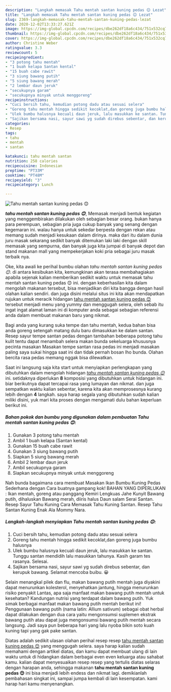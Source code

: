 ```yaml
---
description: "Langkah memasak Tahu mentah santan kuning pedas 😊 Lezat"
title: "Langkah memasak Tahu mentah santan kuning pedas 😊 Lezat"
slug: 2369-langkah-memasak-tahu-mentah-santan-kuning-pedas-lezat
date: 2020-12-02T13:33:27.621Z
image: https://img-global.cpcdn.com/recipes/dbe262df18a6c434/751x532cq70/tahu-mentah-santan-kuning-pedas-😊-foto-resep-utama.jpg
thumbnail: https://img-global.cpcdn.com/recipes/dbe262df18a6c434/751x532cq70/tahu-mentah-santan-kuning-pedas-😊-foto-resep-utama.jpg
cover: https://img-global.cpcdn.com/recipes/dbe262df18a6c434/751x532cq70/tahu-mentah-santan-kuning-pedas-😊-foto-resep-utama.jpg
author: Christine Weber
ratingvalue: 3.3
reviewcount: 5
recipeingredient:
- "3 potong tahu mentah"
- "1 buah kelapa Santan kental"
- "15 buah cabe rawit"
- "3 siung bawang putih"
- "5 siung bawang merah"
- "2 lembar daun jeruk"
- "secukupnya garam"
- "secukupnya minyak untuk menggoreng"
recipeinstructions:
- "Cuci bersih tahu, kemudian potong dadu atau sesuai selera"
- "Goreng tahu mentah hingga sedikit kecoklat,dan goreng juga bumbu halusnya"
- "Ulek bumbu halusnya kecuali daun jeruk, lalu masukkan ke santan. Tunggu santan mendidih lalu masukkan tahunya. Kasih garam tes rasanya. Selesai."
- "Sajikan bersama nasi, sayur sawi yg sudah direbus sebentar, dan kerupuk bawang. Selamat mencoba buibu. 😀"
categories:
- Resep
tags:
- tahu
- mentah
- santan

katakunci: tahu mentah santan 
nutrition: 258 calories
recipecuisine: Indonesian
preptime: "PT33M"
cooktime: "PT48M"
recipeyield: "3"
recipecategory: Lunch

---
```



![Tahu mentah santan kuning pedas 😊](https://img-global.cpcdn.com/recipes/dbe262df18a6c434/751x532cq70/tahu-mentah-santan-kuning-pedas-😊-foto-resep-utama.jpg)

<b><i>tahu mentah santan kuning pedas 😊</i></b>, Memasak menjadi bentuk kegiatan yang menggembirakan dilakukan oleh sebagian besar orang. bukan hanya para perempuan, sebagian pria juga cukup banyak yang senang dengan kegemaran ini. walau hanya untuk sekedar berpesta dengan rekan atau memang sudah menjadi kesukaan dalam dirinya. maka dari itu dalam dunia juru masak sekarang sedikit banyak ditemukan laki laki dengan skill memasak yang sempurna, dan banyak juga kita jumpai di banyak depot dan stand makanan mall yang mempekerjakan koki pria sebagai juru masak terbaik nya.

Oke, kita awali ke perihal bumbu olahan <i>tahu mentah santan kuning pedas 😊</i>. di antara kesibukan kita, kemungkinan akan terasa membahagiakan apabila sejenak kalian memberikan sedikit waktu untuk memasak tahu mentah santan kuning pedas 😊 ini. dengan keberhasilan kita dalam mengolah makanan tersebut, bisa menjadikan diri kita bangga dengan hasil olahan kalian sendiri. dan juga disini melalui situs ini kita akan mendapatkan rujukan untuk meracik hidangan <u>tahu mentah santan kuning pedas 😊</u> tersebut menjadi menu yang yummy dan menggugah selera, oleh sebab itu ingat ingat alamat laman ini di komputer anda sebagai sebagian referensi anda dalam membuat makanan baru yang nikmat.

Bagi anda yang kurang suka tempe dan tahu mentah, kedua bahan bisa anda goreng setengah matang dulu baru dimasukkan ke dalam santan. Resep sayur tempe santan pedas dengan tambahan beberapa potong tahu kulit tentu dapat menambah selera makan bunda sekeluarga khususnya pecinta masakan Masakan tempe santan rasa pedas ini menjadi masakan paling saya sukai hingga saat ini dan tidak pernah bosan lho bunda. Olahan bercita rasa pedas memang nggak bisa dilewatkan.


Saat ini langsung saja kita start untuk menyiapkan perlengkapan yang dibutuhkan dalam mengolah hidangan <u><i>tahu mentah santan kuning pedas 😊</i></u> ini. setidaknya diperlukan <b>8</b> komposisi yang dibutuhkan untuk hidangan ini. biar berikutnya dapat tercapai rasa yang lumayan dan nikmat. dan juga sempatkan waktu kalian sebentar, karena kita akan memprosesnya kurang lebih dengan <b>4</b> langkah. saya harap segala yang dibutuhkan sudah kalian miliki disini, yuk mari kita proses dengan mengamati dulu bahan keperluan berikut ini.

<!--inarticleads1-->

##### Bahan pokok dan bumbu yang digunakan dalam pembuatan Tahu mentah santan kuning pedas 😊:

1. Gunakan 3 potong tahu mentah
1. Ambil 1 buah kelapa (Santan kental)
1. Gunakan 15 buah cabe rawit
1. Gunakan 3 siung bawang putih
1. Siapkan 5 siung bawang merah
1. Ambil 2 lembar daun jeruk
1. Ambil secukupnya garam
1. Siapkan secukupnya minyak untuk menggoreng


Nah bunda bagaimana cara membuat Masakan Ikan Bumbu Kuning Pedas Sederhana dengan Cara buatnya gampang kok! BAHAN YANG DIPERLUKAN : Ikan mentah, goreng atau panggang Kemiri Lengkuas Jahe Kunyit Bawang putih, dihaluskan Bawang merah, diiris halus Daun salam Serai Santan. Resep Sayur Tahu Kuning Cara Memasak Tahu Kuning Santan. Resep Tahu Santan Kuning Enak Ala Mommy Nara. 

<!--inarticleads2-->

##### Langkah-langkah menyiapkan Tahu mentah santan kuning pedas 😊:

1. Cuci bersih tahu, kemudian potong dadu atau sesuai selera
1. Goreng tahu mentah hingga sedikit kecoklat,dan goreng juga bumbu halusnya
1. Ulek bumbu halusnya kecuali daun jeruk, lalu masukkan ke santan. Tunggu santan mendidih lalu masukkan tahunya. Kasih garam tes rasanya. Selesai.
1. Sajikan bersama nasi, sayur sawi yg sudah direbus sebentar, dan kerupuk bawang. Selamat mencoba buibu. 😀


Selain menangkal pilek dan flu, makan bawang putih mentah juga diyakini dapat menurunkan kolesterol, menyehatkan jantung, hingga menurunkan risiko penyakit Lantas, apa saja manfaat makan bawang putih mentah untuk kesehatan? Kandungan nutrisi yang terdapat dalam bawang putih. Yuk simak berbagai manfaat makan bawang putih mentah berikut ini! Penggunaan bawang putih (nama latin: Allium sativum) sebagai obat herbal dapat dilakukan dengan dua cara yaitu mengonsumsi suplemen ekstrak bawang putih atau dapat juga mengonsumsi bawang putih mentah secara langsung. Jadi saya pun beberapa hari yang lalu nyoba bikin soto kuah kuning tapi yang gak pake santan. 

Diatas adalah sedikit ulasan olahan perihal resep resep <u>tahu mentah santan kuning pedas 😊</u> yang menggugah selera. saya harap kalian sudah memahami dengan artikel diatas, dan kamu dapat membuat ulang di lain waktu untuk di hidangkan dalam berbagai even even keluarga atau sahabat kamu. kalian dapat menyesuaikan resep resep yang tertulis diatas selaras dengan harapan anda, sehingga makanan <b>tahu mentah santan kuning pedas 😊</b> ini bisa menjadi lebih endess dan nikmat lagi. demikianlah pembahasan singkat ini, sampai jumpa kembali di lain kesempatan. kami harap hari kamu menyenangkan.
